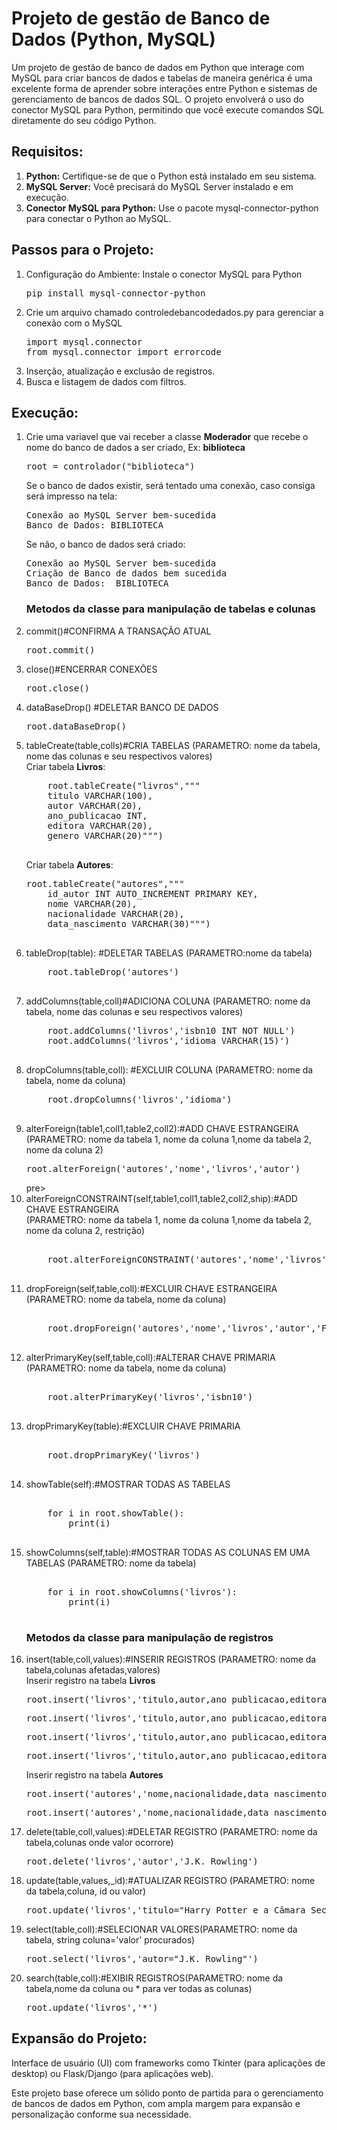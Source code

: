 <h1>Projeto de gestão de Banco de Dados (Python, MySQL)</h1>
Um projeto de gestão de banco de dados em Python que interage com MySQL para criar bancos de dados e tabelas de maneira genérica é uma excelente forma de aprender sobre interações entre Python e sistemas de gerenciamento de bancos de dados SQL. O projeto envolverá o uso do conector MySQL para Python, permitindo que você execute comandos SQL diretamente do seu código Python.

<h2>Requisitos:</h2>
<ol>
  <li><b>Python:</b> Certifique-se de que o Python está instalado em seu sistema.</li>
  <li><b>MySQL Server:</b> Você precisará do MySQL Server instalado e em execução.</li>
  <li><b>Conector MySQL para Python:</b> Use o pacote mysql-connector-python para conectar o Python ao MySQL.</li>
</ol>

<h2></h2>
<h2>Passos para o Projeto:</h2>
<ol>
  <li>Configuração do Ambiente: Instale o conector MySQL para Python
    <pre>pip install mysql-connector-python</pre></li>
  <li>Crie um arquivo chamado controledebancodedados.py para gerenciar a conexão com o MySQL
    <pre>import mysql.connector
from mysql.connector import errorcode</pre></li>
  <li>Inserção, atualização e exclusão de registros.</li>
  <li>Busca e listagem de dados com filtros.</li>
</ol>
<h2>Execução:</h2>
<ol>
  <li>Crie uma variavel que vai receber a classe <b>Moderador</b> que recebe o nome do banco de dados a ser criado, Ex: <b>biblioteca</b>
    <pre>root = controlador("biblioteca")</pre>
    Se o banco de dados existir, será tentado uma conexão, caso consiga será impresso na tela:
    <pre>Conexão ao MySQL Server bem-sucedida<br/>Banco de Dados: BIBLIOTECA</pre>
    Se não, o banco de dados será criado:
    <pre>Conexão ao MySQL Server bem-sucedida<br/>Criação de Banco de dados bem sucedida<br/>Banco de Dados:  BIBLIOTECA</pre>
  </li>
  <h3>Metodos da classe para manipulação de tabelas e colunas</h3>
  <li>commit()#CONFIRMA A TRANSAÇÃO ATUAL</li>
  <pre>root.commit()</pre>
  <li>close()#ENCERRAR CONEXÕES</li>
  <pre>root.close()</pre>
  <li>dataBaseDrop() #DELETAR BANCO DE DADOS</li>
  <pre>root.dataBaseDrop()</pre>
  <li>tableCreate(table,colls)#CRIA TABELAS (PARAMETRO: nome da tabela, nome das colunas e seu respectivos valores)</li>
  Criar tabela <b>Livros</b>:
  <pre>
    root.tableCreate("livros","""
	titulo VARCHAR(100),
	autor VARCHAR(20),
	ano_publicacao INT,
	editora VARCHAR(20),
	genero VARCHAR(20)""")
  </pre>
  Criar tabela <b>Autores</b>:
  <pre>root.tableCreate("autores","""
    id_autor INT AUTO_INCREMENT PRIMARY KEY,
    nome VARCHAR(20),
    nacionalidade VARCHAR(20),
    data_nascimento VARCHAR(30)""")
  </pre>
  <li>tableDrop(table): #DELETAR TABELAS (PARAMETRO:nome da tabela)</li>
  <pre>
    root.tableDrop('autores')
  </pre>
  <li>addColumns(table,coll)#ADICIONA COLUNA (PARAMETRO: nome da tabela, nome das colunas e seu respectivos valores)</li>
  <pre>
    root.addColumns('livros','isbn10 INT NOT NULL')
    root.addColumns('livros','idioma VARCHAR(15)')
  </pre>
  <li>dropColumns(table,coll): #EXCLUIR COLUNA (PARAMETRO: nome da tabela, nome da coluna)</li>
  <pre>
    root.dropColumns('livros','idioma')
  </pre>
  <li>alterForeign(table1,coll1,table2,coll2):#ADD CHAVE ESTRANGEIRA<br/>(PARAMETRO: nome da tabela 1, nome da coluna 1,nome da tabela 2, nome da coluna 2)</li>
    <pre>root.alterForeign('autores','nome','livros','autor')</pre>pre>
  <li>alterForeignCONSTRAINT(self,table1,coll1,table2,coll2,ship):#ADD CHAVE ESTRANGEIRA<br/>(PARAMETRO: nome da tabela 1, nome da coluna 1,nome da tabela 2, nome da coluna 2, restrição)</li>
  <pre>  
    root.alterForeignCONSTRAINT('autores','nome','livros','autor','FK_livrosAutores')
  </pre> 
  <li>dropForeign(self,table,coll):#EXCLUIR CHAVE ESTRANGEIRA (PARAMETRO: nome da tabela, nome da coluna)</li>
  <pre>  
    root.dropForeign('autores','nome','livros','autor','FK_livrosAutores')
  </pre> 
  <li>alterPrimaryKey(self,table,coll):#ALTERAR CHAVE PRIMARIA (PARAMETRO: nome da tabela, nome da coluna)</li>
  <pre>  
    root.alterPrimaryKey('livros','isbn10')
  </pre>
  <li>dropPrimaryKey(table):#EXCLUIR CHAVE PRIMARIA</li>
  <pre>  
    root.dropPrimaryKey('livros')
  </pre>  
  <li>showTable(self):#MOSTRAR TODAS AS TABELAS</li>
  <pre>  
    for i in root.showTable():
        print(i)
  </pre>
  <li>showColumns(self,table):#MOSTRAR TODAS AS COLUNAS EM UMA TABELAS (PARAMETRO: nome da tabela)</li>
  <pre>  
    for i in root.showColumns('livros'):
        print(i)
  </pre>
  <h3>Metodos da classe para manipulação de registros</h3>
  <li>insert(table,coll,values):#INSERIR REGISTROS (PARAMETRO: nome da tabela,colunas afetadas,valores)</li>
    Inserir registro na tabela <b>Livros</b>
  <pre>root.insert('livros','titulo,autor,ano_publicacao,editora,genero,isbn10','"Dom Casmurro", "Machado de Assis",1899,"Garnier","Romance",6586490081')</pre>
  <pre>root.insert('livros','titulo,autor,ano_publicacao,editora,genero,isbn10','"O Senhor dos Anéis: A Sociedade do Anel","J.R.R. Tolkien",1954,"Allen & Unwin","Fantasia",8595084750')</pre>
  <pre>root.insert('livros','titulo,autor,ano_publicacao,editora,genero,isbn10','"1984","George Orwell",1949,"Secker & Warburg","Ficção Distópica",6587034209')</pre>
  <pre>root.insert('livros','titulo,autor,ano_publicacao,editora,genero,isbn10','"Harry Potter e a Pedra Filosofal","J.K. Rowling", 1997,"Bloomsbury","Fantasia",8532530788')</pre>
    Inserir registro na tabela <b>Autores</b>
  <pre>root.insert('autores','nome,nacionalidade,data_nascimento','"Agatha Christie","Britânica","15 de setembro de 1890"')</pre>
  <pre>root.insert('autores','nome,nacionalidade,data_nascimento','"George Orwell","Britânica","25 de junho de 1903"')</pre>
  
  <li>delete(table,coll,values):#DELETAR REGISTRO (PARAMETRO: nome da tabela,colunas onde valor ocorrore)</li>
  <pre>root.delete('livros','autor','J.K. Rowling')</pre>
  <li>update(table,values,_id):#ATUALIZAR REGISTRO (PARAMETRO: nome da tabela,coluna, id ou valor)</li>
  <pre>root.update('livros','titulo="Harry Potter e a Câmara Secreta,isbn=8532530796,ano_publicacao=1998"','autor="J.K. Rowling"')</pre>
  <li>select(table,coll):#SELECIONAR VALORES(PARAMETRO: nome da tabela, string coluna='valor' procurados)</li>
  <pre>root.select('livros','autor="J.K. Rowling"')</pre>
  <li>search(table,coll):#EXIBIR REGISTROS(PARAMETRO: nome da tabela,nome da coluna ou * para ver todas as colunas)</li>
  <pre>root.update('livros','*')</pre>
</ol>  
<h2>Expansão do Projeto:</h2>
<p>Interface de usuário (UI) com frameworks como Tkinter (para aplicações de desktop) ou Flask/Django (para aplicações web).</p>
<p>Este projeto base oferece um sólido ponto de partida para o gerenciamento de bancos de dados em Python, com ampla margem para expansão e personalização conforme sua necessidade.</p>


